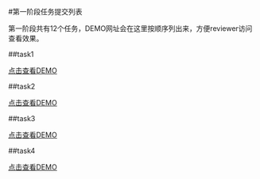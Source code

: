 #第一阶段任务提交列表

第一阶段共有12个任务，DEMO网址会在这里按顺序列出来，方便reviewer访问查看效果。

##task1

[点击查看DEMO](Http://vincentcope.github.io)

##task2

[点击查看DEMO](vincentcope.github.io)

##task3

[点击查看DEMO](vincentcope.github.io)

##task4

[点击查看DEMO](vincentcope.github.io)
